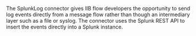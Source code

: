 The SplunkLog connector gives IIB flow developers the opportunity to send log events directly from a message flow rather than though an intermediary layer such as a file or syslog. The connector uses the Splunk REST API to insert the events directly into a Splunk instance.